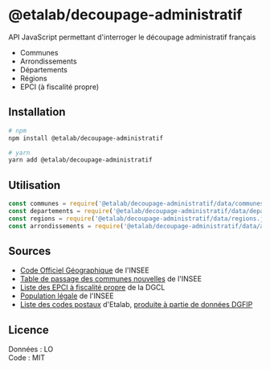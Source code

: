 # @etalab/decoupage-administratif
API JavaScript permettant d'interroger le découpage administratif français

- Communes
- Arrondissements
- Départements
- Régions
- EPCI (à fiscalité propre)

## Installation

```bash
# npm
npm install @etalab/decoupage-administratif

# yarn
yarn add @etalab/decoupage-administratif
```

## Utilisation

```js
const communes = require('@etalab/decoupage-administratif/data/communes.json')
const departements = require('@etalab/decoupage-administratif/data/departements.json')
const regions = require('@etalab/decoupage-administratif/data/regions.json')
const arrondissements = require('@etalab/decoupage-administratif/data/arrondissements.json')
```

## Sources

* [Code Officiel Géographique](https://insee.fr/fr/information/2560452) de l'INSEE
* [Table de passage des communes nouvelles](https://www.insee.fr/fr/information/2549968) de l'INSEE
* [Liste des EPCI à fiscalité propre](https://www.collectivites-locales.gouv.fr/liste-et-composition-des-epci-a-fiscalite-propre) de la DGCL
* [Population légale](https://www.insee.fr/fr/statistiques/3677855) de l'INSEE
* [Liste des codes postaux](https://www.data.gouv.fr/fr/datasets/codes-postaux/) d'Etalab, [produite à partie de données DGFIP](https://github.com/etalab/codes-postaux)

## Licence

Données : LO\
Code : MIT
